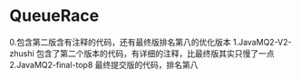 # QueueRace
0.包含第二版含有注释的代码，还有最终版排名第八的优化版本  1.JavaMQ2-V2-zhushi 包含了第二个版本的代码，有详细的注释，比最终版其实只慢了一点  2.JavaMQ2-final-top8 最终提交版的代码，排名第八
